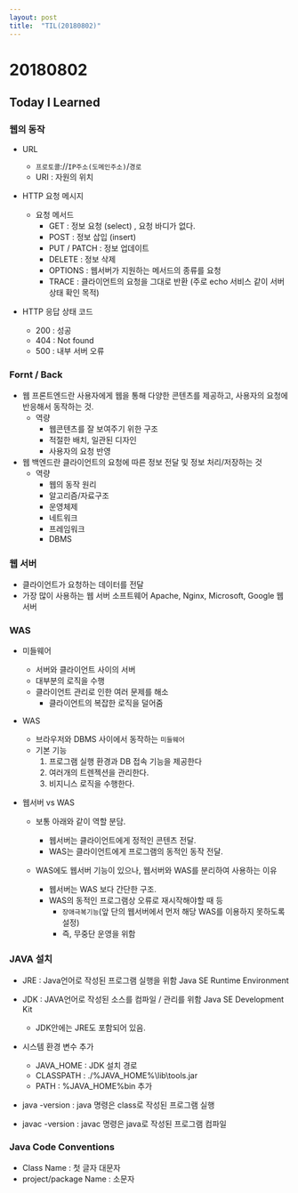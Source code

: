 ```yaml
---
layout: post
title:  "TIL(20180802)"
---
```

# 20180802
## Today I Learned

### 웹의 동작
- URL
	- `프로토콜`://`IP주소(도메인주소)`/`경로`
	- URI : 자원의 위치

- HTTP 요청 메시지
	- 요청 메서드
		- GET : 정보 요청 (select) , 요청 바디가 없다.
		- POST : 정보 삽입 (insert)
		- PUT / PATCH : 정보 업데이트
		- DELETE : 정보 삭제
		- OPTIONS : 웹서버가 지원하는 메서드의 종류를 요청
		- TRACE : 클라이언트의 요청을 그대로 반환 (주로 echo 서비스 같이 서버 상태 확인 목적)
	
- HTTP 응답 상태 코드
	- 200 : 성공
    - 404 : Not found
    - 500 : 내부 서버 오류

### Fornt / Back
- 웹 프론트엔드란 사용자에게 웹을 통해 다양한 콘텐츠를 제공하고, 사용자의 요청에 반응해서 동작하는 것.
	- 역량
		- 웹콘텐츠를 잘 보여주기 위한 구조
		- 적절한 배치, 일관된 디자인
		- 사용자의 요청 반영
- 웹 백엔드란 클라이언트의 요청에 따른 정보 전달 및 정보 처리/저장하는 것
	- 역량
        - 웹의 동작 원리
        - 알고리즘/자료구조
        - 운영체제
        - 네트워크
        - 프레임워크
        - DBMS


### 웹 서버
- 클라이언트가 요청하는 데이터를 전달
- 가장 많이 사용하는 웹 서버 소프트웨어 Apache, Nginx, Microsoft, Google 웹서버

### WAS
- 미들웨어
	- 서버와 클라이언트 사이의 서버
	- 대부분의 로직을 수행	
	- 클라이언트 관리로 인한 여러 문제를 해소
        - 클라이언트의 복잡한 로직을 덜어줌
	
- WAS
	- 브라우저와 DBMS 사이에서 동작하는 `미들웨어`
	- 기본 기능 
        1. 프로그램 실행 환경과 DB 접속 기능을 제공한다
	    2. 여러개의 트렌젝션을 관리한다.
	    3. 비지니스 로직을 수행한다.
	
- 웹서버 vs WAS
	- 보통 아래와 같이 역할 분담.
	    - 웹서버는 클라이언트에게 정적인 콘텐츠 전달.
	    - WAS는 클라이언트에게 프로그램의 동적인 동작 전달.
    
    - WAS에도 웹서버 기능이 있으나, 웹서버와 WAS를 분리하여 사용하는 이유
    	- 웹서버는 WAS 보다 간단한 구조.
	    - WAS의 동적인 프로그램상 오류로 재시작해야할 때 등
            - `장애극복기능`(앞 단의 웹서버에서 먼저 해당 WAS를 이용하지 못하도록 설정)
		    - 즉, 무중단 운영을 위함
		
### JAVA 설치
- JRE : Java언어로 작성된 프로그램 실행을 위함 Java SE Runtime Environment
- JDK : JAVA언어로 작성된 소스를 컴파일 / 관리를 위함 Java SE Development Kit
    - JDK안에는 JRE도 포함되어 있음.

- 시스템 환경 변수 추가
    - JAVA_HOME : JDK 설치 경로
    - CLASSPATH : ./%JAVA_HOME%\lib\tools.jar
    - PATH : %JAVA_HOME%bin 추가

- java -version : java 명령은 class로 작성된 프로그램 실행
- javac -version : javac 명령은 java로 작성된 프로그램 컴파일
	
### Java Code Conventions
- Class Name : 첫 글자 대문자
- project/package Name : 소문자















